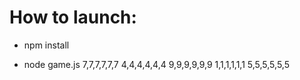 # How to launch:

-  npm install

-  node game.js 7,7,7,7,7,7 4,4,4,4,4,4 9,9,9,9,9,9 1,1,1,1,1,1 5,5,5,5,5,5
